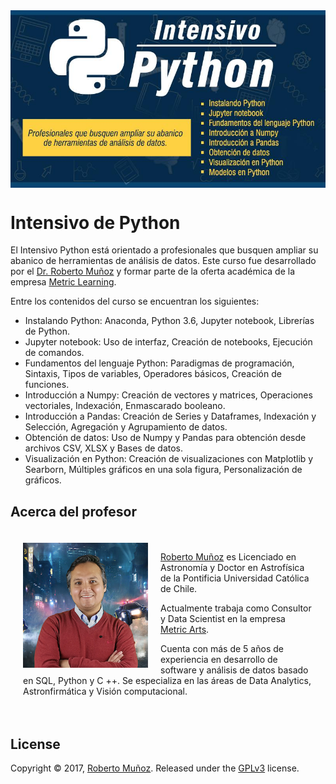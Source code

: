 <img style="display:block; margin: 0 auto;" src="figures/banner intensivo de python.jpg" width="600">

# Intensivo de Python

El Intensivo Python está orientado a profesionales que busquen ampliar su abanico de herramientas de análisis de datos. Este curso fue desarrollado por el [Dr. Roberto Muñoz](https://cl.linkedin.com/in/robertopmunoz) y formar parte de la oferta académica de la empresa [Metric Learning](https://welcu.com/metric-learning).

Entre los contenidos del curso se encuentran los siguientes:

- Instalando Python: Anaconda, Python 3.6, Jupyter notebook, Librerías de Python.
- Jupyter notebook: Uso de interfaz, Creación de notebooks, Ejecución de comandos.
- Fundamentos del lenguaje Python: Paradigmas de programación, Sintaxis, Tipos de variables, Operadores básicos, Creación de funciones.
- Introducción a Numpy: Creación de vectores y matrices, Operaciones vectoriales, Indexación, Enmascarado booleano.
- Introducción a Pandas: Creación de Series y Dataframes, Indexación y Selección, Agregación y Agrupamiento de datos.
- Obtención de datos: Uso de Numpy y Pandas para obtención desde archivos CSV, XLSX y Bases de datos.
- Visualización en Python: Creación de visualizaciones con Matplotlib y Searborn, Múltiples gráficos en una sola figura, Personalización de gráficos.

## Acerca del profesor

<div style="overflow: hidden; padding: 20px;">
<img style="float: left; width:200px; margin:0 20px 10px 0;" src="figures/perfil Roberto Munoz.jpg" width="200"/>
<p><a href="https://cl.linkedin.com/in/robertopmunoz">Roberto Muñoz</a> es Licenciado en Astronomía y Doctor en Astrofísica de la Pontificia Universidad Católica de Chile.</p>

<p>Actualmente trabaja como Consultor y Data Scientist en la empresa <a href="http://www.metricarts.com">Metric Arts</a>.</p>

<p>Cuenta con más de 5 años de experiencia en desarrollo de software y análisis de datos basado en SQL, Python y C ++. Se especializa en las áreas de Data Analytics, Astronfirmática y Visión computacional.</p>
</div>

## License

Copyright &copy; 2017, [Roberto Muñoz](https://github.com/rpmunoz). Released under the [GPLv3](https://github.com/MetricLearning/intensivo_python/blob/master/LICENSE) license.

